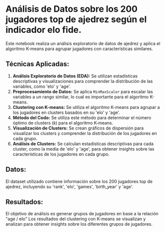 # Análisis de Datos sobre los 200 jugadores top de ajedrez según el indicador elo fide.
Este notebook realiza un análisis exploratorio de datos de ajedrez y aplica el algoritmo K-means para agrupar jugadores con características similares.

## Técnicas Aplicadas:
1. **Análisis Exploratorio de Datos (EDA):** Se utilizan estadísticas descriptivas y visualizaciones para comprender la distribución de las variables, como 'elo' y 'age'.
2. **Preprocesamiento de Datos:** Se aplica `MinMaxScaler` para escalar las variables a un rango similar, lo cual es importante para el algoritmo K-means.
3. **Clustering con K-means:** Se utiliza el algoritmo K-means para agrupar a los jugadores en clusters basados en su 'elo' y 'age'.
4. **Método del Codo:** Se utiliza este método para determinar el número óptimo de clusters (*k*) para el algoritmo K-means.
5. **Visualización de Clusters:** Se crean gráficos de dispersión para visualizar los clusters y comprender la distribución de los jugadores en cada grupo.
6. **Análisis de Clusters:** Se calculan estadísticas descriptivas para cada cluster, como la media de 'elo' y 'age', para obtener insights sobre las características de los jugadores en cada grupo.

## Datos:
El dataset utilizado contiene información sobre los 200 jugadores top de ajedrez, incluyendo su 'rank', 'elo', 'games', 'birth_year' y 'age'.

## Resultados:
El objetivo de análisis es generar grupos de jugadores en base a la relación "age / elo"
Los resultados del clustering con K-means se visualizan y analizan para obtener insights sobre los diferentes grupos de jugadores.